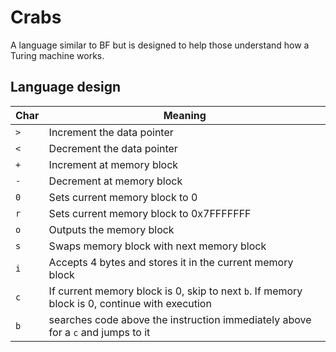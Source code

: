 # Crabs
A language similar to BF but is designed to help those understand how a Turing machine works.

## Language design
| Char | Meaning						|
|------|--------------------------------|
| `>`  | Increment the data pointer		|
| `<`  | Decrement the data pointer		|
| `+`  | Increment at memory block		|
| `-`  | Decrement at memory block		|
| `0`  | Sets current memory block to 0	|
| `r`  | Sets current memory block to 0x7FFFFFFF	|
| `o`  | Outputs the memory block 		|
| `s`  | Swaps memory block with next memory block 		|
| `i`  | Accepts 4 bytes and stores it in the current memory block|
| `c`  | If current memory block is 0, skip to next `b`. If memory block is 0, continue with execution |
| `b`  | searches code above the instruction immediately above for a `c` and jumps to it |